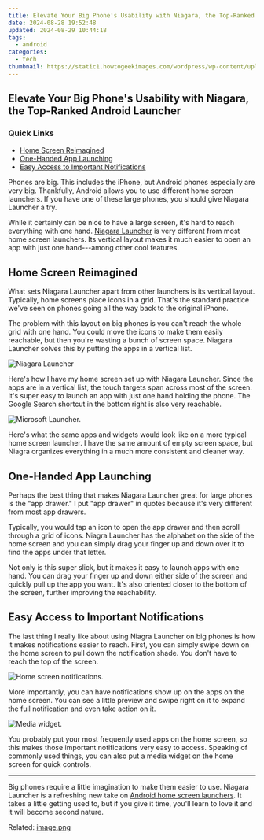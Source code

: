 ```yaml
---
title: Elevate Your Big Phone's Usability with Niagara, the Top-Ranked Android Launcher
date: 2024-08-28 19:52:48
updated: 2024-08-29 10:44:18
tags:
  - android
categories:
  - tech
thumbnail: https://static1.howtogeekimages.com/wordpress/wp-content/uploads/2022/02/Niagara-Hero.png
---
```


## Elevate Your Big Phone's Usability with Niagara, the Top-Ranked Android Launcher

### Quick Links

* [Home Screen Reimagined](https://win11-tips.techidaily.com/troubleshooting-steam-authentication-lags-in-rustwindows/)
* [One-Handed App Launching](https://common-error.techidaily.com/troubleshooting-tips-overcoming-pixel-format-not-accelerated-errors-in-lwjgl/)
* [Easy Access to Important Notifications](https://techno-recovery.techidaily.com/two-people-using-one-account-is-that-feasible-on-spotify/)

 Phones are big. This includes the iPhone, but Android phones especially are very big. Thankfully, Android allows you to use different home screen launchers. If you have one of these large phones, you should give Niagara Launcher a try.

 While it certainly can be nice to have a large screen, it's hard to reach everything with one hand. [Niagara Launcher](https://www.reviewgeek.com/69535/niagara-pro-android-launcher-review-a-new-take-on-homescreens/) is very different from most home screen launchers. Its vertical layout makes it much easier to open an app with just one hand---among other cool features.

##  Home Screen Reimagined

 What sets Niagara Launcher apart from other launchers is its vertical layout. Typically, home screens place icons in a grid. That's the standard practice we've seen on phones going all the way back to the original iPhone.

 The problem with this layout on big phones is you can't reach the whole grid with one hand. You could move the icons to make them easily reachable, but then you're wasting a bunch of screen space. Niagara Launcher solves this by putting the apps in a vertical list.

![Niagara Launcher](https://static1.howtogeekimages.com/wordpress/wp-content/uploads/2022/02/naigara-home.png) 

 Here's how I have my home screen set up with Niagara Launcher. Since the apps are in a vertical list, the touch targets span across most of the screen. It's super easy to launch an app with just one hand holding the phone. The Google Search shortcut in the bottom right is also very reachable.

![Microsoft Launcher.](https://static1.howtogeekimages.com/wordpress/wp-content/uploads/2022/02/microsoft-home.png) 

 Here's what the same apps and widgets would look like on a more typical home screen launcher. I have the same amount of empty screen space, but Niagra organizes everything in a much more consistent and cleaner way.

##  One-Handed App Launching

 Perhaps the best thing that makes Niagara Launcher great for large phones is the "app drawer." I put "app drawer" in quotes because it's very different from most app drawers.

 Typically, you would tap an icon to open the app drawer and then scroll through a grid of icons. Niagra Launcher has the alphabet on the side of the home screen and you can simply drag your finger up and down over it to find the apps under that letter.

 Not only is this super slick, but it makes it easy to launch apps with one hand. You can drag your finger up and down either side of the screen and quickly pull up the app you want. It's also oriented closer to the bottom of the screen, further improving the reachability.

##  Easy Access to Important Notifications

 The last thing I really like about using Niagra Launcher on big phones is how it makes notifications easier to reach. First, you can simply swipe down on the home screen to pull down the notification shade. You don't have to reach the top of the screen.

![Home screen notifications.](https://static1.howtogeekimages.com/wordpress/wp-content/uploads/2022/02/2022-02-02_13-02-31.png) 

 More importantly, you can have notifications show up on the apps on the home screen. You can see a little preview and swipe right on it to expand the full notification and even take action on it.

![Media widget.](https://static1.howtogeekimages.com/wordpress/wp-content/uploads/2022/02/2022-02-02_13-05-43.png) 

 You probably put your most frequently used apps on the home screen, so this makes those important notifications very easy to access. Speaking of commonly used things, you can also put a media widget on the home screen for quick controls.

---

 Big phones require a little imagination to make them easier to use. Niagara Launcher is a refreshing new take on [Android home screen launchers](https://www.reviewgeek.com/62940/the-7-best-android-launchers/). It takes a little getting used to, but if you give it time, you'll learn to love it and it will become second nature.

Related: [image.png](https://www.reviewgeek.com/62940/the-7-best-android-launchers/)

<ins class="adsbygoogle"
     style="display:block"
     data-ad-format="autorelaxed"
     data-ad-client="ca-pub-7571918770474297"
     data-ad-slot="1223367746"></ins>



<ins class="adsbygoogle"
     style="display:block"
     data-ad-client="ca-pub-7571918770474297"
     data-ad-slot="8358498916"
     data-ad-format="auto"
     data-full-width-responsive="true"></ins>
